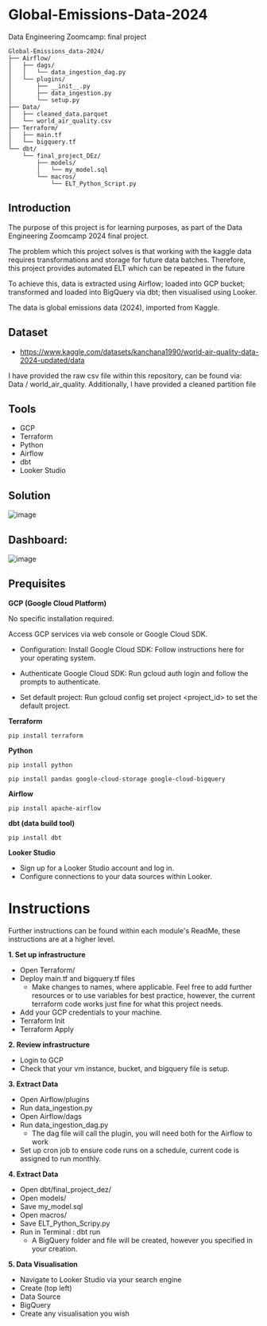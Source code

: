 # Global-Emissions-Data-2024

Data Engineering Zoomcamp: final project

    Global-Emissions_data-2024/
    ├── Airflow/
    │   ├── dags/
    │   │   └── data_ingestion_dag.py
    │   └── plugins/
    │       ├── __init__.py
    │       ├── data_ingestion.py
    │       └── setup.py
    ├── Data/
    │   ├── cleaned_data.parquet
    │   └── world_air_quality.csv
    ├── Terraform/
    │   ├── main.tf
    │   └── bigquery.tf
    └── dbt/
        └── final_project_DEz/
            ├── models/
            │   └── my_model.sql
            └── macros/
                └── ELT_Python_Script.py



## Introduction

The purpose of this project is for learning purposes, as part of the Data Engineering Zoomcamp 2024 final project. 

The problem which this project solves is that working with the kaggle data requires transformations and storage for future data batches. Therefore, this project provides automated ELT which can be repeated in the future

To achieve this, data is extracted using Airflow; loaded into  GCP bucket; transformed and loaded into BigQuery via dbt; then visualised using Looker.

The data is global emissions data (2024), imported from Kaggle.

## Dataset
- https://www.kaggle.com/datasets/kanchana1990/world-air-quality-data-2024-updated/data
  
I have provided the raw csv file within this repository, can be found via: Data / world_air_quality. Additionally, I have provided a cleaned partition file


## Tools
- GCP
- Terraform
- Python
- Airflow
- dbt
- Looker Studio


## Solution

![image](https://github.com/MaundoJako/Global-Emissions-Data-2024/assets/91381193/b29edb4b-8d8d-42be-9d16-c5d06db89869)


## Dashboard:

![image](https://github.com/MaundoJako/Global-Emissions-Data-2024/assets/91381193/57803d5f-5265-4822-9858-40f7986e1ed6)


## Prequisites
**GCP (Google Cloud Platform)**

 No specific installation required. 
 
 Access GCP services via web console or Google Cloud SDK. 
 
 - Configuration: Install Google Cloud SDK: Follow instructions here for your operating system. 
  
 - Authenticate Google Cloud SDK: Run gcloud auth login and follow the prompts to authenticate. 
  
 - Set default project: Run gcloud config set project <project_id> to set the default project.

**Terraform** 
  
    pip install terraform

**Python**

    pip install python
    
    pip install pandas google-cloud-storage google-cloud-bigquery

**Airflow**

    pip install apache-airflow

**dbt (data build tool)** 

    pip install dbt

**Looker Studio**

- Sign up for a Looker Studio account and log in.
- Configure connections to your data sources within Looker.




# Instructions
Further instructions can be found within each module's ReadMe, these instructions are at a higher level.

**1. Set up infrastructure**
   - Open Terraform/
   - Deploy main.tf and bigquery.tf files
       - Make changes to names, where applicable. Feel free to add further resources or to use variables for best practice, however, the current terraform code works just fine for what this project needs.
   - Add your GCP credentials to your machine.
   - Terraform Init
   - Terraform Apply

**2. Review infrastructure**
   - Login to GCP
   - Check that your vm instance, bucket, and bigquery file is setup.

**3. Extract Data**
   - Open Airflow/plugins
   - Run data_ingestion.py
   - Open Airflow/dags
   - Run data_ingestion_dag.py
     - The dag file will call the plugin, you will need both for the Airflow to work
   - Set up cron job to ensure code runs on a schedule, current code is assigned to run monthly.

**4. Extract Data**
   - Open dbt/final_project_dez/
   - Open models/
   - Save my_model.sql
   - Open macros/
   - Save ELT_Python_Scripy.py
   - Run in Terminal : dbt run  
     - A BigQuery folder and file will be created, however you specified in your creation.
     

**5. Data Visualisation**
   - Navigate to Looker Studio via your search engine
   - Create (top left)
   - Data Source
   - BigQuery
   - Create any visualisation you wish
  

  
